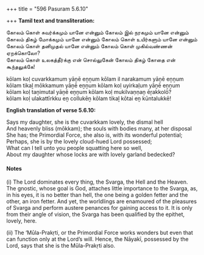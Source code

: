 +++
title = "596 Pasuram 5.6.10"

+++
**Tamil text and transliteration:**

கோலம் கொள் சுவர்க்கமும் யானே என்னும் கோலம் இல் நரகமும் யானே என்னும்  
கோலம் திகழ் மோக்கமும் யானே என்னும் கோலம் கொள் உயிர்களும் யானே என்னும்  
கோலம் கொள் தனிமுதல் யானே என்னும் கோலம் கொள் முகில்வண்ணன் ஏறக்கொலோ?  
கோலம் கொள் உலகத்தீர்க்கு என் சொல்லுகேன் கோலம் திகழ் கோதை என் கூந்தலுக்கே!

kōlam koḷ cuvarkkamum yāṉē eṉṉum kōlam il narakamum yāṉē eṉṉum  
kōlam tikaḻ mōkkamum yāṉē eṉṉum kōlam koḷ uyirkaḷum yāṉē eṉṉum  
kōlam koḷ taṉimutal yāṉē eṉṉum kōlam koḷ mukilvaṇṇaṉ ēṟakkolō?  
kōlam koḷ ulakattīrkku eṉ collukēṉ kōlam tikaḻ kōtai eṉ kūntalukkē!

**English translation of verse 5.6.10:**

Says my daughter, she is the cuvarkkam lovely, the dismal hell  
And heavenly bliss (mōkkam); the souls with bodies many, at her disposal  
She has; the Primordial Force, she also is, with its wonderful potential;  
Perhaps, she is by the lovely cloud-hued Lord possessed;  
What can I tell unto you people squatting here so well,  
About my daughter whose locks are with lovely garland bedecked?

#### Notes

\(i\) The Lord dominates every thing, the Svarga, the Hell and the Heaven. The gnostic, whose goal is God, attaches little importance to the Svarga, as, in his eyes, it is no better than hell, the one being a golden fetter and the other, an iron fetter. And yet, the worldlings are enamoured of the pleasures of Svarga and perform austere penances for gaining access to it. It is only from their angle of vision, the Svarga has been qualified by the epithet, lovely, here.

\(ii\) The ‘Mūla-Prakṛti, or the Primordial Force works wonders but even that can function only at the Lord’s will. Hence, the Nāyakī, possessed by the Lord, says that she is the Mūla-Prakṛti also.


